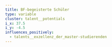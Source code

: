 ```yaml
---
title: BF-begeisterte Schüler
type: variable
cluster: talent__potentials
i_x: 37.5
i_y: -4.5
influences_positively:
  - talents__exzellenz_der_master-studierenden
---
```

